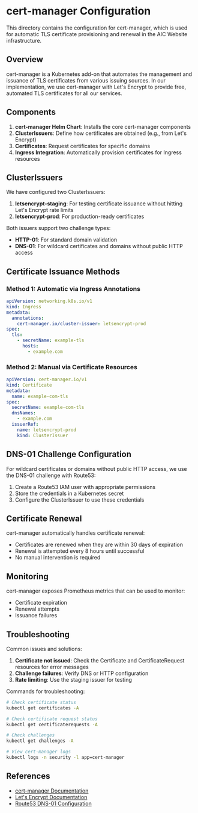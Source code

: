# cert-manager Configuration

This directory contains the configuration for cert-manager, which is used for automatic TLS certificate provisioning and renewal in the AIC Website infrastructure.

## Overview

cert-manager is a Kubernetes add-on that automates the management and issuance of TLS certificates from various issuing sources. In our implementation, we use cert-manager with Let's Encrypt to provide free, automated TLS certificates for all our services.

## Components

1. **cert-manager Helm Chart**: Installs the core cert-manager components
2. **ClusterIssuers**: Define how certificates are obtained (e.g., from Let's Encrypt)
3. **Certificates**: Request certificates for specific domains
4. **Ingress Integration**: Automatically provision certificates for Ingress resources

## ClusterIssuers

We have configured two ClusterIssuers:

1. **letsencrypt-staging**: For testing certificate issuance without hitting Let's Encrypt rate limits
2. **letsencrypt-prod**: For production-ready certificates

Both issuers support two challenge types:

- **HTTP-01**: For standard domain validation
- **DNS-01**: For wildcard certificates and domains without public HTTP access

## Certificate Issuance Methods

### Method 1: Automatic via Ingress Annotations

```yaml
apiVersion: networking.k8s.io/v1
kind: Ingress
metadata:
  annotations:
    cert-manager.io/cluster-issuer: letsencrypt-prod
spec:
  tls:
    - secretName: example-tls
      hosts:
        - example.com
```

### Method 2: Manual via Certificate Resources

```yaml
apiVersion: cert-manager.io/v1
kind: Certificate
metadata:
  name: example-com-tls
spec:
  secretName: example-com-tls
  dnsNames:
    - example.com
  issuerRef:
    name: letsencrypt-prod
    kind: ClusterIssuer
```

## DNS-01 Challenge Configuration

For wildcard certificates or domains without public HTTP access, we use the DNS-01 challenge with Route53:

1. Create a Route53 IAM user with appropriate permissions
2. Store the credentials in a Kubernetes secret
3. Configure the ClusterIssuer to use these credentials

## Certificate Renewal

cert-manager automatically handles certificate renewal:

- Certificates are renewed when they are within 30 days of expiration
- Renewal is attempted every 8 hours until successful
- No manual intervention is required

## Monitoring

cert-manager exposes Prometheus metrics that can be used to monitor:

- Certificate expiration
- Renewal attempts
- Issuance failures

## Troubleshooting

Common issues and solutions:

1. **Certificate not issued**: Check the Certificate and CertificateRequest resources for error messages
2. **Challenge failures**: Verify DNS or HTTP configuration
3. **Rate limiting**: Use the staging issuer for testing

Commands for troubleshooting:

```bash
# Check certificate status
kubectl get certificates -A

# Check certificate request status
kubectl get certificaterequests -A

# Check challenges
kubectl get challenges -A

# View cert-manager logs
kubectl logs -n security -l app=cert-manager
```

## References

- [cert-manager Documentation](https://cert-manager.io/docs/)
- [Let's Encrypt Documentation](https://letsencrypt.org/docs/)
- [Route53 DNS-01 Configuration](https://cert-manager.io/docs/configuration/acme/dns01/route53/)
